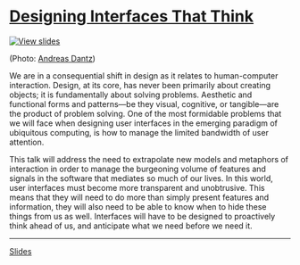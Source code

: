 # [Designing Interfaces That Think](http://www.petrosalema.com/interfaces-that-think/slides)

[![View
slides](https://raw.githubusercontent.com/petrosalema/interfaces-that-think/master/interfaces-that-think-btconf.jpg)](http://www.petrosalema.com/interfaces-that-think/slides)

(Photo: [Andreas Dantz](https://www.flickr.com/photos/szene/))

We are in a consequential shift in design as it relates to human-computer
interaction. Design, at its core, has never been primarily about creating
objects; it is fundamentally about solving problems. Aesthetic and functional
forms and patterns—be they visual, cognitive, or tangible—are the product of
problem solving. One of the most formidable problems that we will face when
designing user interfaces in the emerging paradigm of ubiquitous computing, is
how to manage the limited bandwidth of user attention.

This talk will address the need to extrapolate new models and metaphors of
interaction in order to manage the burgeoning volume of features and signals in
the software that mediates so much of our lives. In this world, user interfaces
must become more transparent and unobtrusive. This means that they will need to
do more than simply present features and information, they will also need to be
able to know when to hide these things from us as well. Interfaces will have to
be designed to proactively think ahead of us, and anticipate what we need
before we need it.

---

[Slides](http://www.petrosalema.com/interfaces-that-think/slides)
